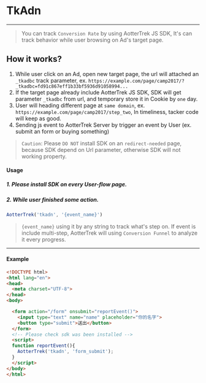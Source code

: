 # TkAdn
---

> You can track `Conversion Rate` by using AotterTrek JS SDK, It's can track behavior while user browsing on Ad's target page.

## How it works?

1. While user click on an Ad, open new target page, the url will attached an `_tkadbc` track parameter, ex. `https://example.com/page/camp2017/?_tkadbc=fd91c867eff1b33bf5936d91058994...`
2. If the target page already include AotterTrek JS SDK, SDK will get parameter `_tkadbc` from url, and temporary store it in Cookie by `one` day.
3. User will heading different page at `same domain`, ex. `https://example.com/page/camp2017/step_two`, In timeliness, tacker code will keep as good.
4. Sending js event to AotterTrek Server by trigger an event by User (ex. submit an form or buying something)

> `Caution`: Please `DO NOT` install SDK on an `redirect-needed` page, because SDK depend on Url parameter, otherwise SDK will not working property.


#### Usage

##### 1. Please install SDK on every User-flow page.
##### 2. While user finished some action.
```js
AotterTrek('tkadn', '{event_name}')
```

> `{event_name}`  using it by any string to track what's step on. If event is include multi-step, AotterTrek will using `Conversion Funnel` to analyze it every progress.

---

#### Example
```html
<!DOCTYPE html>
<html lang="en">
<head>
  <meta charset="UTF-8">
</head>
<body>

  <form action="/form" onsubmit="reportEvent()">
    <input type="text" name="name" placeholder="你的名字">
    <button type="submit">送出</button>
  </form>
  <!-- Please check sdk was been installed -->
  <script>
  function reportEvent(){
    AotterTrek('tkadn', 'form_submit');
  }
  </script>
</body>
</html>
```
